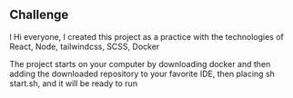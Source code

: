 ## Challenge
l
Hi everyone, I created this project as a practice with the technologies of React, Node, tailwindcss, SCSS, Docker

The project starts on your computer by downloading docker and then adding the downloaded repository to your favorite IDE, then placing sh start.sh, and it will be ready to run
